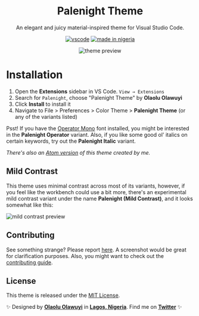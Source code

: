 <div align="center">

# Palenight Theme

An elegant and juicy material-inspired theme for Visual Studio Code.

[![vscode](https://img.shields.io/badge/vscode-v1.12+-373277.svg?style=for-the-badge)](https://code.visualstudio.com/updates/v1_12) [![made in nigeria](https://img.shields.io/badge/made%20in-nigeria-008751.svg?style=for-the-badge)](https://github.com/acekyd/made-in-nigeria)

![theme preview](https://i.imgur.com/G3KSdGo.png)

</div>

# Installation

1. Open the **Extensions** sidebar in VS Code. `View → Extensions`
1. Search for `Palenight`, choose "Palenight Theme" by **Olaolu Olawuyi**
1. Click **Install** to install it
1. Navigate to File > Preferences > Color Theme > **Palenight Theme** (or any of the variants listed)

Psst! If you have the [Operator Mono](https://www.typography.com/fonts/operator) font installed, you might be interested in the **Palenight Operator** variant. Also, if you like some good ol' italics on certain keywords, try out the **Palenight Italic** variant.

_There's also an [Atom version](https://atom.io/themes/material-palenight-syntax) of this theme created by me._

## Mild Contrast

This theme uses minimal contrast across most of its variants, however, if you feel like the workbench could use a bit more, there's an experimental mild contrast variant under the name **Palenight (Mild Contrast)**, and it looks somewhat like this:

![mild contrast preview](https://i.imgur.com/kxR49j3.png)

## Contributing

See something strange? Please report [here](https://github.com/whizkydee/vscode-palenight-theme/issues). A screenshot would be great for clarification purposes. Also, you might want to check out the [contributing guide](https://github.com/whizkydee/vscode-palenight-theme/blob/master/contributing.md).

## License

This theme is released under the [MIT License](https://github.com/whizkydee/vscode-palenight-theme/blob/master/license.md).

✨ Designed by **[Olaolu Olawuyi](https://olaolu.dev?utm_source=palenight)** in **[Lagos, Nigeria](https://www.google.com/maps/place/Lagos)**. Find me on **[Twitter](https://twitter.com/mrolaolu)** ✨
